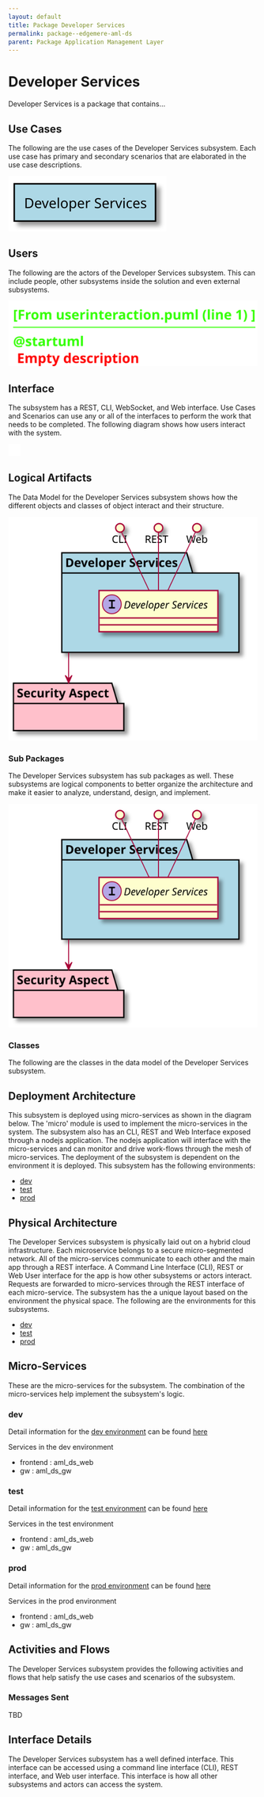 ```yaml
---
layout: default
title: Package Developer Services
permalink: package--edgemere-aml-ds
parent: Package Application Management Layer
---
```

# Developer Services

Developer Services is a package that contains...



## Use Cases

The following are the use cases of the Developer Services subsystem. Each use case has primary and secondary scenarios
that are elaborated in the use case descriptions.



![UseCase Diagram](./usecases.svg)

## Users

The following are the actors of the Developer Services subsystem. This can include people, other subsystems 
inside the solution and even external subsystems. 



![User Interaction](./userinteraction.svg)

## Interface

The subsystem has a REST, CLI, WebSocket, and Web interface. Use Cases and Scenarios can use any or all
of the interfaces to perform the work that needs to be completed. The following  diagram shows how
users interact with the system.

![Scenario Mappings Diagram](./scenariomapping.svg)



## Logical Artifacts

The Data Model for the  Developer Services subsystem shows how the different objects and classes of object interact
and their structure.

![Sub Package Diagram](./subpackage.svg)

### Sub Packages

The Developer Services subsystem has sub packages as well. These subsystems are logical components to better
organize the architecture and make it easier to analyze, understand, design, and implement.



![Logical Diagram](./logical.svg)

### Classes

The following are the classes in the data model of the Developer Services subsystem.




## Deployment Architecture

This subsystem is deployed using micro-services as shown in the diagram below. The 'micro' module is
used to implement the micro-services in the system. The subsystem also has an CLI, REST and Web Interface
exposed through a nodejs application. The nodejs application will interface with the micro-services and
can monitor and drive work-flows through the mesh of micro-services. The deployment of the subsystem is 
dependent on the environment it is deployed. This subsystem has the following environments:
* [dev](environment--edgemere-aml-ds-dev)
* [test](environment--edgemere-aml-ds-test)
* [prod](environment--edgemere-aml-ds-prod)



## Physical Architecture

The Developer Services subsystem is physically laid out on a hybrid cloud infrastructure. Each microservice belongs
to a secure micro-segmented network. All of the micro-services communicate to each other and the main app through a
REST interface. A Command Line Interface (CLI), REST or Web User interface for the app is how other subsystems or actors 
interact. Requests are forwarded to micro-services through the REST interface of each micro-service. The subsystem has
the a unique layout based on the environment the physical space. The following are the environments for this
subsystems.
* [dev](environment--edgemere-aml-ds-dev)
* [test](environment--edgemere-aml-ds-test)
* [prod](environment--edgemere-aml-ds-prod)


## Micro-Services

These are the micro-services for the subsystem. The combination of the micro-services help implement
the subsystem's logic.


### dev

Detail information for the [dev environment](environment--edgemere-aml-ds-dev)
can be found [here](environment--edgemere-aml-ds-dev)

Services in the dev environment

* frontend : aml_ds_web
* gw : aml_ds_gw


### test

Detail information for the [test environment](environment--edgemere-aml-ds-test)
can be found [here](environment--edgemere-aml-ds-test)

Services in the test environment

* frontend : aml_ds_web
* gw : aml_ds_gw


### prod

Detail information for the [prod environment](environment--edgemere-aml-ds-prod)
can be found [here](environment--edgemere-aml-ds-prod)

Services in the prod environment

* frontend : aml_ds_web
* gw : aml_ds_gw


## Activities and Flows
The Developer Services subsystem provides the following activities and flows that help satisfy the use
cases and scenarios of the subsystem.




### Messages Sent

TBD

## Interface Details
The Developer Services subsystem has a well defined interface. This interface can be accessed using a
command line interface (CLI), REST interface, and Web user interface. This interface is how all other
subsystems and actors can access the system.


